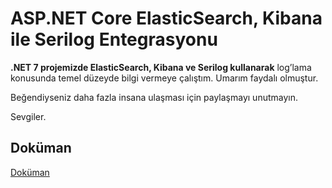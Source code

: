 
# ASP.NET Core ElasticSearch, Kibana ile Serilog Entegrasyonu

**.NET 7 projemizde ElasticSearch, Kibana ve Serilog kullanarak** log’lama konusunda temel düzeyde bilgi vermeye çalıştım. Umarım faydalı olmuştur. 

Beğendiyseniz daha fazla insana ulaşması için paylaşmayı unutmayın.

Sevgiler.


## Doküman

[Doküman](https://https://saitcantakilan.medium.com/asp-net-core-elasticsearch-kibana-ile-serilog-entegrasyonu-f44e45cb12b9)

  